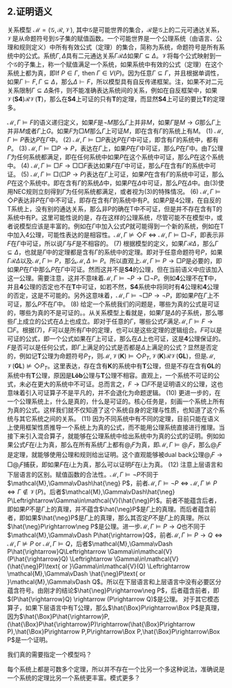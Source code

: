 ## 2.证明语义


关系模型 $\mathcal{M}=(\mathcal{G},\mathcal{R},\mathcal{V})$, 其中$\mathcal{G}$是可能世界的集合，$\mathcal{R}$是$\mathcal{G}$上的二元可通达关系，$\mathcal{V}$是从命题符号到$\mathcal{G}$子集的赋值函数。一个可能世界是一个公理系统（由语言、公理和规则定义）中所有有效公式（定理）的集合，简称为系统，命题符号是所有系统中的公式。系统$\Gamma,\Delta$具有二元通达关系$\Gamma\mathcal{R}\Delta$如果$\Gamma\subseteq\Delta$。$\mathcal{V}$将每个公式映射到一个$\mathcal{G}$的子集上，称一个赋值满足一个系统，如果系统中有效的公式（定理）在这个系统上都为真，即$\text{If }P\in \Gamma,\text{ then }\Gamma\in V(P)$。因为任意$\Gamma\subseteq\Gamma$，并且根据单调性，如果$\Gamma\vdash F, \Gamma\subseteq\Delta$，那么$\Delta\vdash F$，所以模型具有自反传递框架。注，如果不对二元关系限制$\Gamma\subseteq\Delta$条件，则不能准确表达系统间的关系，例如在自反框架中，如果$\mathcal{V}(\mathbf{S4})\mathcal{R}\mathcal{V}(\mathbf{T})$，那么在$\mathbf{S4}$上可证的只有$\mathbf{T}$的定理，而显然$\mathbf{S4}$上可证的要比$\mathbf{T}$的定理多。

$\mathcal{M},\Gamma\vDash F$的语义递归定义，如果$F$是$\neg M$那么$\Gamma$上并非$M$，如果$\Gamma$是$M\rightarrow G$那么$\Gamma$上并非$M$或者$\Gamma$上$G$。如果$F$为$\Box M$那么$\Gamma$上可证$M$，即在含有$\Gamma$的系统上有$M$。
$(1)\ \mathcal{M},\Gamma\vDash P$表达$P$在$\Gamma$中。
$(2)\ \mathcal{M},\Gamma\vDash\Box P$表达$P$在$\Gamma$中可证，即含有$\Gamma$的系统中，都有$P$。
$(3)\ \mathcal{M},\Gamma\vDash\Box P\rightarrow P$，表达在$\Gamma$上，如果$P$在$\Gamma$中可证，那么$P$在$\Gamma$中。由$T$公理$\Gamma$为任何系统都满足，即在任何系统中如果$P$在这个系统中可证，那么$P$在这个系统中。
$(4)\ \mathcal{M},\Gamma\vDash\Box F\rightarrow\Box\Box F$表达如果$F$在$\Gamma$中可证，那么$F$在含有$\Gamma$的系统中可证。
$(5)\ \mathcal{M},\Gamma\vDash\Box(\Box P\rightarrow P)$表达在$\Gamma$上可证，如果$P$在含有$\Gamma$的系统中可证，那么$P$在这个系统中。即在含有$\Gamma$的系统$\Delta$中，如果$P$在$\Delta$中可证，那么$P$在$\Delta$中。由$(3)$使用$\text{NEC}$规则立刻得到$\Gamma$为任何系统都满足，或者视为$(3)$的特殊情况。
$(6)\ \mathcal{M},\Gamma\vDash\Diamond P$表达非$P$在$\Gamma$中不可证，即存在含有$\Gamma$的系统中有$P$。如果$P$是4公理，在自反的T系统上，没有别的通达关系，那么非P的确在T中不可证，但是并不存在含有T的系统中有P。这里可能性说的是，存在这样的公理系统，尽管可能不在模型中，或者说模型应该是丰富的。例如在$\Gamma$中加入公式$P$就可能得到一个新的系统，例如在T中加入4公理，可能性表达的是相容性。$\mathcal{M},\Gamma\nvDash \Diamond F\Leftrightarrow\mathcal{M},\Gamma\vDash\Box\neg F$，即表示非$F$在$\Gamma$中可证，所以说$\Gamma$与$F$是不相容的。
$(7)$ 根据模型的定义，如果$\Gamma\mathcal{R}\Delta$，那么$\Gamma\subseteq\Delta$，也就是$\Gamma$中的定理都是含有$\Gamma$的系统中的定理。即对于任意命题符号$P$，如果$\Gamma\mathcal{R}\Delta$以及$\mathcal{M},\Gamma\vDash P$，那么$\mathcal{M},\Delta\vDash P$。所以直观上$\mathcal{M},\Gamma\vDash P\rightarrow \Box P$是必要的，即如果$P$在$\Gamma$中那么$P$在$\Gamma$中可证。然而这并不是$\mathbf{S4}$的公理，但在当前语义中应该加入这一公理。需要注意，这并不意味着$\mathcal{M},\Gamma\vDash\neg P\rightarrow \Box\neg P$。例如$\mathbf{4}$公理不在$\mathbf{T}$中，并且$\mathbf{4}$公理的否定也不在$\mathbf{T}$中可证，如若不然，$\mathbf{S4}$系统中将同时有$\mathbf{4}$公理和$\mathbf{4}$公理的否定，这是不可能的。另外这意味着，$\mathcal{M},\Gamma\vDash \neg\Box P\rightarrow\neg P$，即如果$P$在$\Gamma$上不可证，那么$P$不在$\Gamma$中。
$(8)$ 给定一个系统我们的问题是，哪些为真的公式是可证的，哪些为真的不是可证的。。从关系模型上看就是，如果$\Gamma$是$\Delta$的子系统，那么哪些$\Gamma$上成立的公式在$\Delta$上也成立。即对于任意的$\Gamma$，哪些公式$F$满足$\mathcal{M},\Gamma\vDash F\rightarrow \Box F$。根据$(7)$，$F$可以是所有$\Gamma$中的定理，也可以是这些定理的逻辑组合。$F$可以是可证的公式，即一个公式如果在$\Gamma$上可证，那么在$\Delta$上也可证，这是$\mathbf{4}$公理保证的。$F$是否可以是任何公式，即$\Gamma$上满足的公式是否都是$\Delta$上满足的公式？显然是否定的，例如记$\mathbf{T}$公理为命题符号$P_T$，则$\mathcal{M},\mathcal{V}(\mathbf{K})\vDash \Diamond P_T,\mathcal{V}(\mathbf{K})\mathcal{R}\mathcal{V}(\mathbf{GL})$，但是$\mathcal{M},\mathcal{V}(\mathbf{GL})\nvDash \Diamond P_T$。这里表达，存在含有$\mathbf{K}$的系统中有$\mathbf{T}$公理，但是不存在含有$\mathbf{GL}$的系统中有$\mathbf{T}$公理，原因是$\mathbf{Löb}$公理与$\mathbf{T}$公理不相容。直观上，一个系统不可证的公式，未必在更大的系统中不可证。总而言之，$F\rightarrow \Box F$不是证明语义的公理，这也意味着引入可证算子不是平凡的，并不会退化为命题逻辑。
$(10)$ 更进一步的，在一个公理系统上，什么是真的，什么是可证的。核心任务是，刻画一个系统上所有为真的公式。这样我们就不仅知道了这个系统自身的定理与性质，也知道了这个系统与其它系统之间的关系。
$(11)$ 因为不同系统中有不同的定理，目前只能在语义上使用框架性质推导一个系统上为真的公式，而不能用公理系统直接进行推理。当接下来引入混合算子，就能够在公理系统中给出系统中为真的公式的证明。例如如果公式$F$在$i$上为真，那么在所有系统$\Gamma$上都有$@_iF$为真，即$\mathcal{M},\Gamma\vDash @_iF$，那么$@_iF$是定理，就能够使用公理和规则给出证明。这个直观能够被$\text{dual back}$公理$@_iF\rightarrow \Box @_iF$捕获，即如果$F$在$i$上为真，那么可以证明$F$在$i$上为真。
$(12)$ 注意上层语言和下层语言的区别。赋值函数的合法性。$\mathcal{M},\Gamma\vDash\neg P$不同于$\mathcal{M},\Gamma\vDash\hat{\neg} P$，前者$\mathcal{M},\Gamma\vDash\neg P\Leftrightarrow\mathcal{M},\Gamma\nvDash P\Leftrightarrow\Gamma\notin\mathcal{V}(P)$。后者$\mathcal{M},\Gamma\vDash\hat{\neg} P\Leftrightarrow\Gamma\in\mathcal{V}(\hat{\neg}P)$。前者不能蕴含后者，即如果$P$不是$\Gamma$上的真理，并不蕴含$\hat{\neg}P$是$\Gamma$上的真理。而后者蕴含前者，即如果$\hat{\neg}P$是$\Gamma$上的真理，那么其否定$P$不是$\Gamma$上的真理。所以$\hat{\neg}P\rightarrow\neg P$是公理。进一步$\mathcal{M},\Gamma\vDash P\rightarrow Q$也不同于$\mathcal{M},\Gamma\vDash P\hat{\rightarrow}Q$，前者$\mathcal{M},\Gamma\vDash P\rightarrow Q\Leftrightarrow\mathcal{M},\Gamma\nvDash P\text{ or }\mathcal{M},\Gamma\vDash Q$，后者$\mathcal{M},\Gamma\vDash P\hat{\rightarrow}Q\Leftrightarrow \Gamma\in\mathcal{V}(P\hat{\rightarrow}Q) \Leftrightarrow \Gamma\in\mathcal{V}(\hat{\neg}P)\text{ or }\Gamma\in\mathcal{V}(Q) \Leftrightarrow \mathcal{M},\Gamma\vDash \hat{\neg}P\text{ or }\mathcal{M},\Gamma\vDash Q$。所以在下层语言和上层语言中没有必要区分蕴含符号。由刚才的结论$\hat{\neg}P\rightarrow\neg P$，后者蕴含前者，即$(P\hat{\rightarrow}Q) \rightarrow (P\rightarrow Q)$是公理。 对于其它模态算子，如果下层语言中有$\text{T}$公理，那么$\hat{\Box}P\rightarrow\Box P$是真理，因为$\hat{\Box}P\hat{\rightarrow}P,(\hat{\Box}P\hat{\rightarrow}P)\rightarrow(\hat{\Box}P\rightarrow P),\hat{\Box}P\rightarrow P,P\rightarrow\Box P,\hat{\Box}P\rightarrow\Box P$是一个证明。


我们真的需要指定一个模型吗？


每个系统上都是可数多个定理，所以并不存在一个比另一个多这种说法，准确说是一个系统的定理比另一个系统更丰富。模式更多？

<!-- $\Gamma$和是极大一致集吗? 将极大一致集合作为一个可能世界-->
